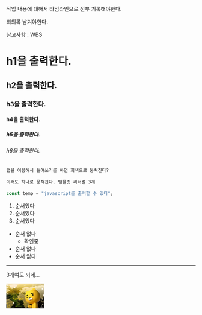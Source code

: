작업 내용에 대해서 타임라인으로 전부 기록해야한다.

회의록 남겨야한다.

참고사항 : WBS

# h1을 출력한다.

## h2을 출력한다.

### h3을 출력한다.

#### h4을 출력한다.

##### h5을 출력한다.

###### h6을 출력한다.

    탭을 이용해서 들여쓰기를 하면 회색으로 뭉쳐진다?

```
이래도 하나로 뭉쳐진다. 탬플릿 리터럴 3개
```

```javascript
const temp = "javascript를 출력할 수 있다";
```

1. 순서있다
2. 순서있다
3. 순서있다

- 순서 없다
  - 확인중
- 순서 없다
- 순서 없다

---

3개여도 되네...

<img width="100px" src="./140020_141031_1512.jpg" ></img>

